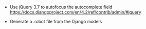 - Use jQuery 3.7 to autofocus the autocomplete field
  https://docs.djangoproject.com/en/4.2/ref/contrib/admin/#jquery

- Generate a .robot file from the Django models

